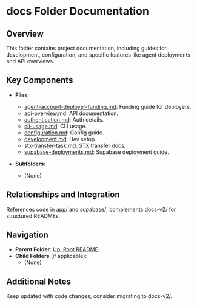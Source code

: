 # docs Folder Documentation

## Overview
This folder contains project documentation, including guides for development, configuration, and specific features like agent deployments and API overviews.

## Key Components
- **Files**:
  - [agent-account-deployer-funding.md](agent-account-deployer-funding.md): Funding guide for deployers.
  - [api-overview.md](api-overview.md): API documentation.
  - [authentication.md](authentication.md): Auth details.
  - [cli-usage.md](cli-usage.md): CLI usage.
  - [configuration.md](configuration.md): Config guide.
  - [development.md](development.md): Dev setup.
  - [stx-transfer-task.md](stx-transfer-task.md): STX transfer docs.
  - [supabase-deployments.md](supabase-deployments.md): Supabase deployment guide.

- **Subfolders**:
  - (None)

## Relationships and Integration
References code in app/ and supabase/; complements docs-v2/ for structured READMEs.

## Navigation
- **Parent Folder**: [Up: Root README](../README.md)
- **Child Folders** (if applicable): 
  - (None)

## Additional Notes
Keep updated with code changes; consider migrating to docs-v2/.
